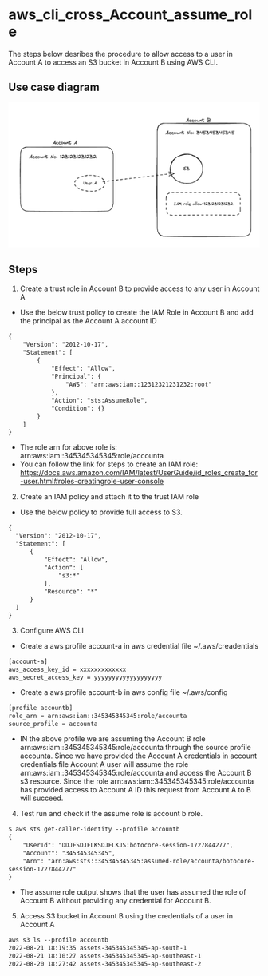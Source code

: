 # aws_cli_cross_Account_assume_role
The steps below desribes the procedure to allow access to a user in Account A to access an S3 bucket in Account B using AWS CLI.

## Use case diagram
![crossaccount_access_diagram](crossaccount_access_diagram.png)

## Steps
1) Create a trust role in Account B to provide access to any user in Account A
* Use the below trust policy to create the IAM Role in Account B and add the principal as the Account A account ID
```
{
    "Version": "2012-10-17",
    "Statement": [
        {
            "Effect": "Allow",
            "Principal": {
                "AWS": "arn:aws:iam::12312321231232:root"
            },
            "Action": "sts:AssumeRole",
            "Condition": {}
        }
    ]
}
```
* The role arn for above role is: arn:aws:iam::345345345345:role/accounta
* You can follow the link for steps to create an IAM role: https://docs.aws.amazon.com/IAM/latest/UserGuide/id_roles_create_for-user.html#roles-creatingrole-user-console
2) Create an IAM policy and attach it to the trust IAM role
* Use the below policy to provide full access to S3.
```
{
  "Version": "2012-10-17",
  "Statement": [
      {
          "Effect": "Allow",
          "Action": [
              "s3:*"
          ],
          "Resource": "*"
      }
  ]
}
```
3) Configure AWS CLI
* Create a aws profile account-a in aws credential file ~/.aws/creadentials
```
[account-a]
aws_access_key_id = xxxxxxxxxxxxx
aws_secret_access_key = yyyyyyyyyyyyyyyyyyy
```
* Create a aws profile account-b in aws config file ~/.aws/config
```
[profile accountb]
role_arn = arn:aws:iam::345345345345:role/accounta
source_profile = accounta
```
* IN the above profile we are assuming the Account B role arn:aws:iam::345345345345:role/accounta through the source profile accounta. Since we have provided the Account A credentials in account credentials file Account A user will assume the role arn:aws:iam::345345345345:role/accounta and access the Account B s3 resource. Since the role arn:aws:iam::345345345345:role/accounta has provided access to Account A ID this request from Account A to B will succeed.     
4) Test run and check if the assume role is account b role.
```
$ aws sts get-caller-identity --profile accountb
{
    "UserId": "DDJFSDJFLKSDJFLKJS:botocore-session-1727844277",
    "Account": "345345345345",
    "Arn": "arn:aws:sts::345345345345:assumed-role/accounta/botocore-session-1727844277"
}
```
* The assume role output shows that the user has assumed the role of Account B without providing any credential for Account B.
5) Access S3 bucket in Account B using the credentials of a user in Account A
```
aws s3 ls --profile accountb
2022-08-21 18:19:35 assets-345345345345-ap-south-1
2022-08-21 18:10:27 assets-345345345345-ap-southeast-1
2022-08-20 18:27:42 assets-345345345345-ap-southeast-2
```
